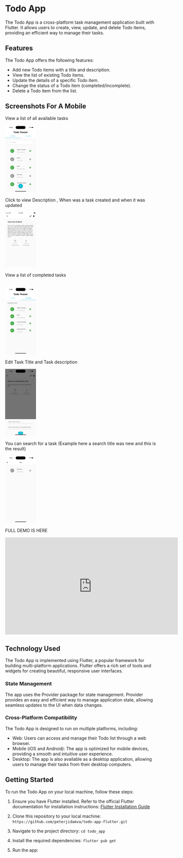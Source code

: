 # Todo App

The Todo App is a cross-platform task management application built with Flutter. It allows users to create, view, update, and delete Todo items, providing an efficient way to manage their tasks.

## Features

The Todo App offers the following features:

- Add new Todo items with a title and description.
- View the list of existing Todo items.
- Update the details of a specific Todo item.
- Change the status of a Todo item (completed/incomplete).
- Delete a Todo item from the list.


## Screenshots For A Mobile



View a list of all available tasks

<img src="screenshots/all.png" alt="Alt Text" width="100">


<br>

Click to view Description , When was a task created and when it was updated 


<img src="screenshots/viewtodo-longdesc.png" alt="Alt Text" width="100">


<br>



View a list of completed tasks

<br>
<img src="screenshots/completed.png" alt="Alt Text" width="100">






Edit Task Title and Task description 


<img src="screenshots/edit.png" alt="Alt Text" width="100">



<br>

You can search for a task 
(Example here a search title was new and this is the result)


<img src="screenshots/search1.png" alt="Alt Text" width="100">



<br>

FULL DEMO IS HERE 

<iframe width="560" height="315" src="https://www.youtube.com/embed/ITSRB3jyj1Y" title="YouTube video player" frameborder="0" allow="accelerometer; autoplay; clipboard-write; encrypted-media; gyroscope; picture-in-picture; web-share" allowfullscreen></iframe>



## Technology Used

The Todo App is implemented using Flutter, a popular framework for building multi-platform applications. Flutter offers a rich set of tools and widgets for creating beautiful, responsive user interfaces.

### State Management

The app uses the Provider package for state management. Provider provides an easy and efficient way to manage application state, allowing seamless updates to the UI when data changes. 

### Cross-Platform Compatibility

The Todo App is designed to run on multiple platforms, including:

- Web: Users can access and manage their Todo list through a web browser.
- Mobile (iOS and Android): The app is optimized for mobile devices, providing a smooth and intuitive user experience.
- Desktop: The app is also available as a desktop application, allowing users to manage their tasks from their desktop computers.

## Getting Started

To run the Todo App on your local machine, follow these steps:

1. Ensure you have Flutter installed. Refer to the official Flutter documentation for installation instructions: [Flutter Installation Guide](https://flutter.dev/docs/get-started/install)

2. Clone this repository to your local machine: ```https://github.com/peterjidamva/todo-app-flutter.git```

3. Navigate to the project directory: ```cd todo_app```


4. Install the required dependencies: ```flutter pub get```


5. Run the app:


